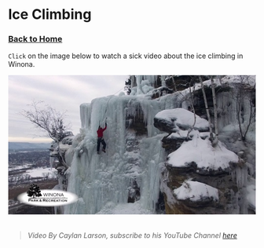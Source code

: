 # Ice Climbing
### [Back to Home](https://colehagen15.github.io/Winona/)
`Click` on the image below to watch a sick video about the ice climbing in Winona.
&nbsp;

[![Ice Climbing in Winona](Ice%20climbing%20winona.jpg)](https://www.youtube.com/watch?v=LRCcMPP7vLM&t=2s)
&nbsp;

> _Video By Caylan Larson, subscribe to his YouTube Channel [here](https://www.youtube.com/channel/UCXBGLyqX8ueGytzLcfU8KsQ)_
